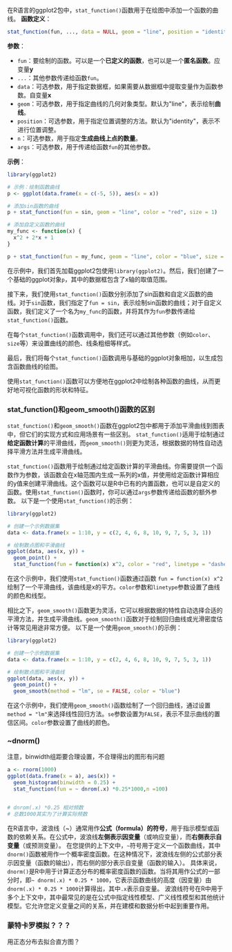 在R语言的ggplot2包中，`stat_function()`函数用于在绘图中添加一个函数的曲线。
**函数定义**：
```R
stat_function(fun, ..., data = NULL, geom = "line", position = "identity", n = 101, args = list())
```
**参数**：
- `fun`：要绘制的函数。可以是一个**已定义的函数**，也可以是一个**匿名函数**。应变量**y**
- `...`：其他参数传递给函数`fun`。
- `data`：可选参数，用于指定数据框，如果需要从数据框中提取变量作为函数参数。自变量**x**
- `geom`：可选参数，用于指定曲线的几何对象类型。默认为"line"，表示绘制**曲线**。
- `position`：可选参数，用于指定位置调整的方法。默认为"identity"，表示不进行位置调整。
- `n`：可选参数，用于指定**生成曲线上点的数量**。
- `args`：可选参数，用于传递给函数`fun`的其他参数。

**示例**：
```R
library(ggplot2)

# 示例：绘制函数曲线
p <- ggplot(data.frame(x = c(-5, 5)), aes(x = x))

# 添加sin函数的曲线
p + stat_function(fun = sin, geom = "line", color = "red", size = 1)

# 添加自定义函数的曲线
my_func <- function(x) {
  x^2 + 2*x + 1
}

p + stat_function(fun = my_func, geom = "line", color = "blue", size = 1)
```

在示例中，我们首先加载ggplot2包使用`library(ggplot2)`。然后，我们创建了一个基础的ggplot对象`p`，其中的数据框包含了x轴的取值范围。

接下来，我们使用`stat_function()`函数分别添加了sin函数和自定义函数的曲线。对于`sin`函数，我们指定了`fun = sin`，表示绘制sin函数的曲线；对于自定义函数，我们定义了一个名为`my_func`的函数，并将其作为`fun`参数传递给`stat_function()`函数。

在每个`stat_function()`函数调用中，我们还可以通过其他参数（例如`color`、`size`等）来设置曲线的颜色、线条粗细等样式。

最后，我们将每个`stat_function()`函数调用与基础的ggplot对象相加，以生成包含函数曲线的绘图。

使用`stat_function()`函数可以方便地在ggplot2中绘制各种函数的曲线，从而更好地可视化函数的形状和特征。

### stat_function()和geom_smooth()函数的区别
`stat_function()`和`geom_smooth()`函数在ggplot2包中都用于添加平滑曲线到图表中，但它们的实现方式和应用场景有一些区别。
`stat_function()`适用于绘制通过**给定函数计算**的平滑曲线，而`geom_smooth()`则更为灵活，根据数据的特性自动选择平滑方法并生成平滑曲线。

`stat_function()`函数用于绘制通过给定函数计算的平滑曲线。你需要提供一个函数作为参数，该函数会在x轴范围内生成一系列的x值，并使用给定函数计算相应的y值来创建平滑曲线。这个函数可以是R中已有的内置函数，也可以是自定义的函数。使用`stat_function()`函数时，你可以通过`args`参数传递给函数的额外参数。
以下是一个使用`stat_function()`的示例：
```R
library(ggplot2)

# 创建一个示例数据集
data <- data.frame(x = 1:10, y = c(2, 4, 6, 8, 10, 9, 7, 5, 3, 1))

# 绘制散点图和平滑曲线
ggplot(data, aes(x, y)) +
  geom_point() +
  stat_function(fun = function(x) x^2, color = "red", linetype = "dashed")
```
在这个示例中，我们使用`stat_function()`函数通过函数 `fun = function(x) x^2` 绘制了一个平滑曲线，该曲线是x的平方。`color`参数和`linetype`参数设置了曲线的颜色和线型。

相比之下，`geom_smooth()`函数更为灵活，它可以根据数据的特性自动选择合适的平滑方法，并生成平滑曲线。`geom_smooth()`函数对于绘制回归曲线或光滑密度估计等常见用途非常方便。
以下是一个使用`geom_smooth()`的示例：
```R
library(ggplot2)

# 创建一个示例数据集
data <- data.frame(x = 1:10, y = c(2, 4, 6, 8, 10, 9, 7, 5, 3, 1))

# 绘制散点图和平滑曲线
ggplot(data, aes(x, y)) +
  geom_point() +
  geom_smooth(method = "lm", se = FALSE, color = "blue")
```

在这个示例中，我们使用`geom_smooth()`函数绘制了一个回归曲线，通过设置`method = "lm"`来选择线性回归方法。`se`参数设置为`FALSE`，表示不显示曲线的置信区间。`color`参数设置了曲线的颜色。



###  ~dnorm() 
注意，binwidth组距要合理设置，不合理得出的图形有问题
```R
a <- rnorm(1000)
ggplot(data.frame(x = a), aes(x)) +
  geom_histogram(binwidth = 0.25) +
  stat_function(fun = ~ dnrom(.x) *0.25*1000,n =100) 


# dnrom(.x) *0.25 相对频数
# 总数1000其实为了计算实际频数
```
在R语言中，波浪线（~）通常用作**公式（formula）的符号**，用于指示模型或函数的依赖关系。在公式中，波浪线**左侧表示因变量**（或响应变量），而**右侧表示自变量**（或预测变量）。
在您提供的上下文中，`~`符号用于定义一个函数曲线，其中`dnorm()`函数被用作一个概率密度函数。在这种情况下，波浪线左侧的公式部分表示因变量（函数的输出），而右侧的部分表示自变量（函数的输入）。
具体来说，`dnorm()`是R中用于计算正态分布的概率密度函数的函数。当将其用作公式的一部分时，即`~ dnorm(.x) * 0.25 * 1000`，它表示函数曲线的高度（因变量）由`dnorm(.x) * 0.25 * 1000`计算得出，其中`.x`表示自变量。
波浪线符号在R中用于多个上下文中，其中最常见的是在公式中指定线性模型、广义线性模型和其他统计模型。它允许您定义变量之间的关系，并在建模和数据分析中起到重要作用。

### 蒙特卡罗模拟？？？
用正态分布去拟合直方图？
